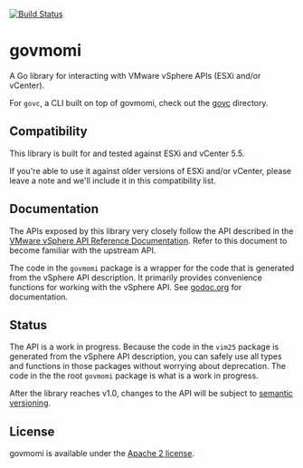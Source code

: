 [![Build Status](https://travis-ci.org/vmware/govmomi.png?branch=master)](https://travis-ci.org/vmware/govmomi)

# govmomi

A Go library for interacting with VMware vSphere APIs (ESXi and/or vCenter).

For `govc`, a CLI built on top of govmomi, check out the [govc](./govc) directory.

## Compatibility

This library is built for and tested against ESXi and vCenter 5.5.

If you're able to use it against older versions of ESXi and/or vCenter, please
leave a note and we'll include it in this compatibility list.

## Documentation

The APIs exposed by this library very closely follow the API described in the [VMware vSphere API Reference Documentation][apiref].
Refer to this document to become familiar with the upstream API.

The code in the `govmomi` package is a wrapper for the code that is generated from the vSphere API description.
It primarily provides convenience functions for working with the vSphere API.
See [godoc.org][godoc] for documentation.

[apiref]:http://pubs.vmware.com/vsphere-55/index.jsp#com.vmware.wssdk.apiref.doc/right-pane.html
[godoc]:http://godoc.org/github.com/vmware/govmomi

## Status

The API is a work in progress. Because the code in the `vim25` package is
generated from the vSphere API description, you can safely use all types and
functions in those packages without worrying about deprecation. The code in the
the root `govmomi` package is what is a work in progress.

After the library reaches v1.0, changes to the API will be subject to [semantic versioning](http://semver.org).

## License

govmomi is available under the [Apache 2 license](LICENSE).
